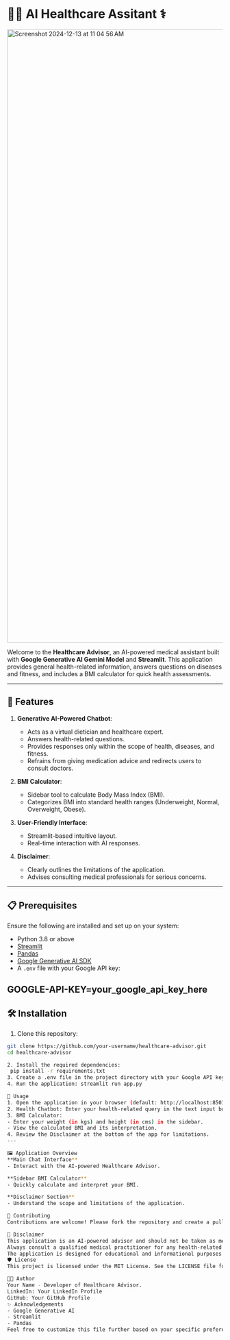 # 👨‍⚕️ AI Healthcare Assitant  ⚕️

<img width="1432" alt="Screenshot 2024-12-13 at 11 04 56 AM" src="https://github.com/user-attachments/assets/6b42826d-7271-4b42-8769-8c670895209a" />


Welcome to the **Healthcare Advisor**, an AI-powered medical assistant built with **Google Generative AI Gemini Model** and **Streamlit**. This application provides general health-related information, answers questions on diseases and fitness, and includes a BMI calculator for quick health assessments.

---

## 🚀 Features

1. **Generative AI-Powered Chatbot**:
   - Acts as a virtual dietician and healthcare expert.
   - Answers health-related questions.
   - Provides responses only within the scope of health, diseases, and fitness.
   - Refrains from giving medication advice and redirects users to consult doctors.

2. **BMI Calculator**:
   - Sidebar tool to calculate Body Mass Index (BMI).
   - Categorizes BMI into standard health ranges (Underweight, Normal, Overweight, Obese).

3. **User-Friendly Interface**:
   - Streamlit-based intuitive layout.
   - Real-time interaction with AI responses.

4. **Disclaimer**:
   - Clearly outlines the limitations of the application.
   - Advises consulting medical professionals for serious concerns.

---

## 📋 Prerequisites

Ensure the following are installed and set up on your system:

- Python 3.8 or above
- [Streamlit](https://streamlit.io/)
- [Pandas](https://pandas.pydata.org/)
- [Google Generative AI SDK](https://developers.generativeai.google/)
- A `.env` file with your Google API key:


GOOGLE-API-KEY=your_google_api_key_here
---
## 🛠️ Installation

1. Clone this repository:
 ```bash
 git clone https://github.com/your-username/healthcare-advisor.git
 cd healthcare-advisor

2. Install the required dependencies:
  pip install -r requirements.txt
3. Create a .env file in the project directory with your Google API key:
4. Run the application: streamlit run app.py

🏃 Usage
1. Open the application in your browser (default: http://localhost:8501).
2. Health Chatbot: Enter your health-related query in the text input box and click "Submit."
3. BMI Calculator:
- Enter your weight (in kgs) and height (in cms) in the sidebar.
- View the calculated BMI and its interpretation.
4. Review the Disclaimer at the bottom of the app for limitations.
---

🖼️ Application Overview
**Main Chat Interface**
- Interact with the AI-powered Healthcare Advisor.

**Sidebar BMI Calculator**
- Quickly calculate and interpret your BMI.

**Disclaimer Section**
- Understand the scope and limitations of the application.

🤝 Contributing
Contributions are welcome! Please fork the repository and create a pull request for any changes or enhancements.

📜 Disclaimer
This application is an AI-powered advisor and should not be taken as medical advice.
Always consult a qualified medical practitioner for any health-related decisions.
The application is designed for educational and informational purposes only.
🛡️ License
This project is licensed under the MIT License. See the LICENSE file for details.

🧑‍💻 Author
Your Name - Developer of Healthcare Advisor.
LinkedIn: Your LinkedIn Profile
GitHub: Your GitHub Profile
✨ Acknowledgements
- Google Generative AI
- Streamlit
- Pandas
Feel free to customize this file further based on your specific preferences!


